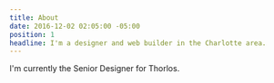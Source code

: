 ```yaml
---
title: About
date: 2016-12-02 02:05:00 -05:00
position: 1
headline: I'm a designer and web builder in the Charlotte area.
---
```


I'm currently the Senior Designer for Thorlos.